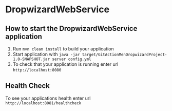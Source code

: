 # DropwizardWebService

How to start the DropwizardWebService application
---

1. Run `mvn clean install` to build your application
1. Start application with `java -jar target/GitActionMenDropwizardProject-1.0-SNAPSHOT.jar server config.yml`
1. To check that your application is running enter url `http://localhost:8080`

Health Check
---

To see your applications health enter url `http://localhost:8081/healthcheck`
